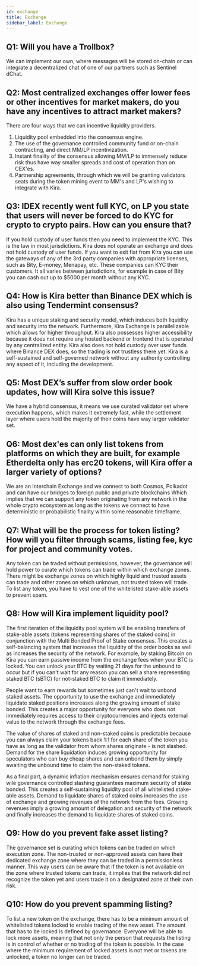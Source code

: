```yaml
---
id: exchange
title: Exchange
sidebar_label: Exchange
---
```


## Q1: Will you have a Trollbox?

We can implement our own, where messages will be stored on-chain or can integrate a decentralized chat of one of our partners such as Sentinel dChat.

## Q2: Most centralized exchanges offer lower fees or other incentives for market makers, do you have any incentives to attract market makers?

There are four ways that we can incentive liquidity providers.

1. Liquidity pool embedded into the consensus engine.
2. The use of the governance controlled community fund or on-chain contracting, and direct MM/LP incentivization.
3. Instant finality of the consensus allowing MM/LP to immensely reduce risk thus have way
smaller spreads and cost of operation than on CEX'es.
4. Partnership agreements, through which we will be granting validators seats during the token
mining event to MM's and LP's wishing to integrate with Kira.

## Q3: IDEX recently went full KYC, on LP you state that users will never be forced to do KYC for crypto to crypto pairs. How can you ensure that?

If you hold custody of user funds then you need to implement the KYC. This is the law in most jurisdictions. Kira does not operate an exchange and does not hold custody of user funds. If you want to exit fiat from Kira you can use the gateways of any of the 3rd party companies
with appropriate licenses, such as Bity, E-money, Menapay, etc. These companies can KYC
their customers. It all varies between jurisdictions, for example in case of Bity you can cash out
up to $5000 per month without any KYC.

## Q4: How is Kira better than Binance DEX which is also using Tendermint consensus?

Kira has a unique staking and security model, which induces both liquidity and security
into the network. Furthermore, Kira Exchange is parallelizable which allows for higher
throughput. Kira also possesses higher accessibility because it does not require any hosted
backend or frontend that is operated by any centralized entity. Kira also does not hold custody
over user funds where Binance DEX does, so the trading is not trustless there yet. Kira is a self-sustained and self-governed network without any authority controlling any aspect of it, including the development.

## Q5: Most DEX’s suffer from slow order book updates, how will Kira solve this issue?

We have a hybrid consensus, it means we use curated validator set where execution
happens, which makes it extremely fast, while the settlement layer where users hold the
majority of their coins have way larger validator set.

## Q6: Most dex'es can only list tokens from platforms on which they are built, for example Etherdelta only has erc20 tokens, will Kira offer a larger variety of options?

We are an Interchain Exchange and we connect to both Cosmos, Polkadot and can have
our bridges to foreign public and private blockchains Which implies that we can support any
token originating from any network in the whole crypto ecosystem as long as the tokens we
connect to have deterministic or probabilistic finality within some reasonable timeframe.

## Q7: What will be the process for token listing? How will you filter through scams, listing fee, kyc for project and community votes.

Any token can be traded without permissions, however, the governance will hold power to
curate which tokens can trade within which exchange zones. There might be exchange zones
on which highly liquid and trusted assets can trade and other zones on which unknown, not
trusted token will trade. To list any token, you have to vest one of the whitelisted
stake-able assets to prevent spam.

## Q8: How will Kira implement liquidity pool?

The first iteration of the liquidity pool system will be enabling transfers of stake-able
assets (tokens representing shares of the staked coins) in conjunction with the Multi Bonded
Proof of Stake consensus. This creates a self-balancing system that increases the liquidity of the
order books as well as increases the security of the network.
For example, by staking Bitcoin on Kira you can earn passive income from the exchange fees
when your BTC is locked. You can unlock your BTC by waiting 21 days for the unbound to occur
but if you can't wait for any reason you can sell a share representing staked BTC (sBTC) for
not-staked BTC to claim it immediately.

People want to earn rewards but sometimes just can't wait to unbond staked assets. The
opportunity to use the exchange and immediately liquidate staked positions increases along
the growing amount of stake bonded. This creates a major opportunity for everyone who does not
immediately requires access to their cryptocurrencies and injects external value to the network
through the exchange fees.

The value of shares of staked and non-staked coins is predictable because you can always
claim your tokens back 1:1 for each share of the token you have as long as the validator from
whom shares originate - is not slashed. Demand for the share liquidation induces growing
opportunity for speculators who can buy cheap shares and can unbond them by simply
awaiting the unbound time to claim the non-staked tokens.

As a final part, a dynamic inflation mechanism ensures demand for staking wile governance
controlled slashing guarantees maximum security of stake bonded. This creates a self-sustaining liquidity pool of all whitelisted stake-able assets. Demand to liquidate shares of
staked coins increases the use of exchange and growing revenues of the network from the fees.
Growing revenues imply a growing amount of delegation and security of the network and finally
increases the demand to liquidate shares of staked coins.

## Q9: How do you prevent fake asset listing?

The governance set is curating which tokens can be traded on which execution zone.
The non-trusted or non-approved assets can have their dedicated exchange zone where
they can be traded in a permissionless manner. This way users can be aware that if the token is not
available on the zone where trusted tokens can trade, it implies that the network did not
recognize the token yet and users trade it on a designated zone at their own risk.

## Q10: How do you prevent spamming listing?

To list a new token on the exchange, there has to be a minimum amount of
whitelisted tokens locked to enable trading of the new asset. The amount that has to be
locked is defined by governance. Everyone will be able to lock more assets, meaning that
not only the person that requests the listing is in control of whether or no trading of the token is
possible. In the case where the minimum requirement of locked assets is not met or tokens are
unlocked, a token no longer can be traded.
